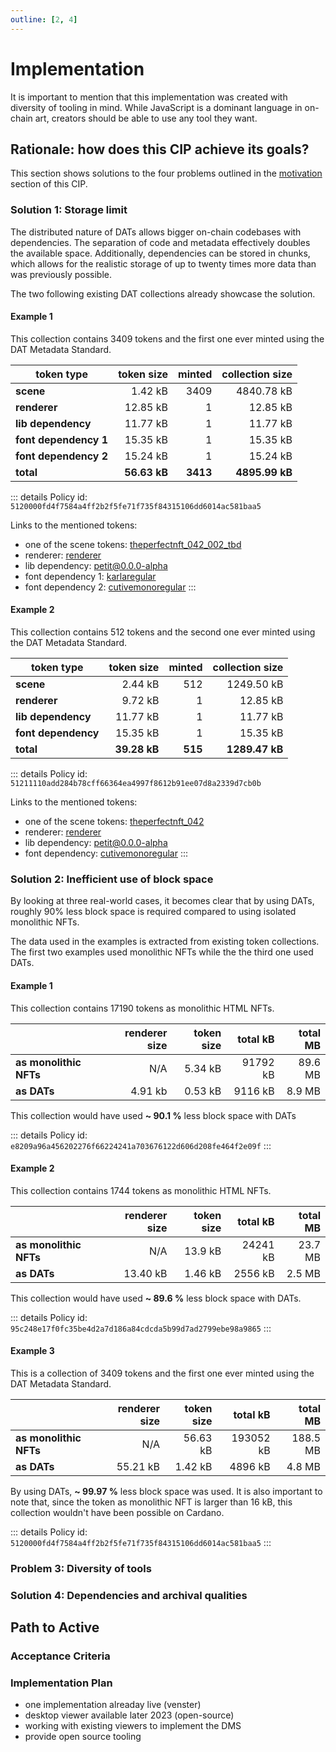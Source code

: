 ```yaml
---
outline: [2, 4]
---
```

# Implementation

It is important to mention that this implementation was created with diversity of tooling in mind. While JavaScript is a dominant language in on-chain art, creators should be able to use any tool they want.

## Rationale: how does this CIP achieve its goals?

This section shows solutions to the four problems outlined in the [motivation](/dat-metadata-standard.html#motivation-why-is-this-cip-necessary) section of this CIP.

### **Solution 1:** Storage limit

The distributed nature of DATs allows bigger on-chain codebases with dependencies. The separation of code and metadata effectively doubles the available space. Additionally, dependencies can be stored in chunks, which allows for the realistic storage of up to twenty times more data than was previously possible.

The two following existing DAT collections already showcase the solution.

#### Example 1

This collection contains 3409 tokens and the first one ever minted using the DAT Metadata Standard.

| token type            | token size   | minted   | collection size |
| --------------------- | -----------: | -------: | --------------: |
| **scene**             |      1.42 kB |     3409 |      4840.78 kB |
| **renderer**          |     12.85 kB |        1 |        12.85 kB |
| **lib dependency**    |     11.77 kB |        1 |        11.77 kB |
| **font dependency 1** |     15.35 kB |        1 |        15.35 kB |
| **font dependency 2** |     15.24 kB |        1 |        15.24 kB |
| **total**             | **56.63 kB** | **3413** |  **4895.99 kB** |

::: details
Policy id: `5120000fd4f7584a4ff2b2f5fe71f735f84315106dd6014ac581baa5`

Links to the mentioned tokens:
- one of the scene tokens: [theperfectnft_042_002_tbd](https://cardanoscan.io/token/5120000fd4f7584a4ff2b2f5fe71f735f84315106dd6014ac581baa5.theperfectnft_042_002_tbd?tab=minttransactions)
- renderer: [renderer](https://cardanoscan.io/token/5120000fd4f7584a4ff2b2f5fe71f735f84315106dd6014ac581baa5.renderer?tab=minttransactions)
- lib dependency: [petit@0.0.0-alpha](https://cardanoscan.io/token/0f33b52d548995e9f22be019db9ef1f792c51b1c?tab=minttransactions)
- font dependency 1: [karlaregular](https://cardanoscan.io/token/3333c36c4ba8b1ebc504e6865b3950ef0a101707b7e7e7de0b4ef323.karlaregular?tab=minttransactions)
- font dependency 2: [cutivemonoregular](https://cardanoscan.io/token/3333c36c4ba8b1ebc504e6865b3950ef0a101707b7e7e7de0b4ef323.cutivemonoregular?tab=minttransactions)
:::

#### Example 2

This collection contains 512 tokens and the second one ever minted using the DAT Metadata Standard.

| token type          | token size   | minted   | collection size |
| ------------------- | -----------: | -------: | --------------: |
| **scene**           |      2.44 kB |      512 |      1249.50 kB |
| **renderer**        |      9.72 kB |        1 |        12.85 kB |
| **lib dependency**  |     11.77 kB |        1 |        11.77 kB |
| **font dependency** |     15.35 kB |        1 |        15.35 kB |
| **total**           | **39.28 kB** |  **515** |  **1289.47 kB** |

::: details
Policy id: `51211110add284b78cff66364ea4997f8612b91ee07d8a2339d7cb0b`

Links to the mentioned tokens:
- one of the scene tokens: [theperfectnft_042](https://cardanoscan.io/token/51211110add284b78cff66364ea4997f8612b91ee07d8a2339d7cb0b.theperfectnft_042?tab=minttransactions)
- renderer: [renderer](https://cardanoscan.io/token/51211110add284b78cff66364ea4997f8612b91ee07d8a2339d7cb0b.renderer?tab=minttransactions)
- lib dependency: [petit@0.0.0-alpha](https://cardanoscan.io/token/0f33b52d548995e9f22be019db9ef1f792c51b1c?tab=minttransactions)
- font dependency: [cutivemonoregular](https://cardanoscan.io/token/3333c36c4ba8b1ebc504e6865b3950ef0a101707b7e7e7de0b4ef323.cutivemonoregular?tab=minttransactions)
:::


### **Solution 2:** Inefficient use of block space

By looking at three real-world cases, it becomes clear that by using DATs, roughly 90% less block space is required compared to using isolated monolithic NFTs.

The data used in the examples is extracted from existing token collections. The first two examples used monolithic NFTs while the the third one used DATs.

#### Example 1

This collection contains 17190 tokens as monolithic HTML NFTs.

|                        | renderer size | token size | total kB | total MB | 
| ---------------------- | ------------: | ---------: | -------: | -------: |
| **as monolithic NFTs** |           N/A |    5.34 kB | 91792 kB |  89.6 MB |
| **as DATs**            |       4.91 kb |    0.53 kB |  9116 kB |   8.9 MB |

This collection would have used **~ 90.1 %** less block space with DATs

::: details
Policy id: `e8209a96a456202276f66224241a703676122d606d208fe464f2e09f`
:::

#### Example 2

This collection contains 1744 tokens as monolithic HTML NFTs.

|                        | renderer size | token size | total kB | total MB | 
| ---------------------- | ------------: | ---------: | -------: | -------: |
| **as monolithic NFTs** |           N/A |    13.9 kB | 24241 kB |  23.7 MB |
| **as DATs**            |      13.40 kB |    1.46 kB |  2556 kB |   2.5 MB |

This collection would have used **~ 89.6 %** less block space with DATs.

::: details
Policy id: `95c248e17f0fc35be4d2a7d186a84cdcda5b99d7ad2799ebe98a9865`
:::

#### Example 3

This is a collection of 3409 tokens and the first one ever minted using the DAT Metadata Standard.

|                        | renderer size | token size | total kB  | total MB | 
| ---------------------- | ------------: | ---------: | --------: | -------: |
| **as monolithic NFTs** |           N/A |   56.63 kB | 193052 kB | 188.5 MB |
| **as DATs**            |      55.21 kB |    1.42 kB |   4896 kB |   4.8 MB |

By using DATs, **~ 99.97 %** less block space was used. It is also important to note that, since the token as monolithic NFT is larger than 16 kB, this collection wouldn't have been possible on Cardano.

::: details
Policy id: `5120000fd4f7584a4ff2b2f5fe71f735f84315106dd6014ac581baa5`
:::

### **Problem 3:** Diversity of tools

### **Solution 4:** Dependencies and archival qualities


## Path to Active

### Acceptance Criteria
<!-- Describes what are the acceptance criteria whereby a proposal becomes 'Active' -->

### Implementation Plan

- one implementation alreaday live (venster)
- desktop viewer available later 2023 (open-source) 
- working with existing viewers to implement the DMS
- provide open source tooling 